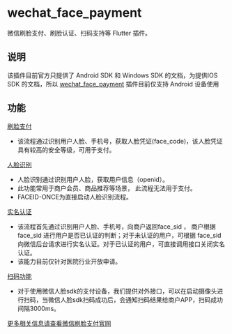 # wechat_face_payment

微信刷脸支付、刷脸认证、扫码支持等 Flutter 插件。

## 说明
该插件目前官方只提供了 Android SDK 和 Windows SDK  的文档，为提供IOS SDK 的文档，所以 [wechat_face_payment](https://github.com/hqwlkj/wechat_face_payment.git)  插件目前仅支持 Android 设备使用

## 功能
[刷脸支付](https://pay.weixin.qq.com/wiki/doc/wxfacepay/develop/android/facepay.html)
    <ul>
       <li>该流程通过识别用户人脸、手机号，获取人脸凭证(face_code)，该人脸凭证具有较高的安全等级，可用于支付。</li>
    </ul>
    
[人脸识别](https://pay.weixin.qq.com/wiki/doc/wxfacepay/develop/android/faceuser.html) 
    <ul>
       <li>人脸识别通过识别用户人脸，获取用户信息（openid）。</li>
       <li>此功能常用于商户会员、商品推荐等场景， 此流程无法用于支付。</li>
       <li>FACEID-ONCE为直接启动人脸识别流程。</li>
    </ul>

[实名认证](https://pay.weixin.qq.com/wiki/doc/wxfacepay/develop/android/sid.html)
    <ul>
       <li>该流程首先通过识别用户人脸、手机号，向商户返回face_sid ， 商户根据 face_sid 进行用户是否已认证的判断；对于未认证的用户，可根据 face_sid 向微信后台请求进行实名认证。对于已认证的用户，可直接调用接口关闭实名认证。</li>
       <li>该能力目前仅针对医院行业开放申请。</li>
    </ul>
    
[扫码功能](https://pay.weixin.qq.com/wiki/doc/wxfacepay/develop/android/scancode.html)
    <ul>
       <li>对于使用微信人脸sdk的支付设备，我们提供对外接口，可以在启动摄像头进行扫码，当微信人脸sdk扫码成功后，会通知扫码结果给商户APP，扫码成功间隔3000ms。</li>
    </ul>
    
    
[更多相关信息请查看微信刷脸支付官网](https://pay.weixin.qq.com/wiki/doc/wxfacepay/)